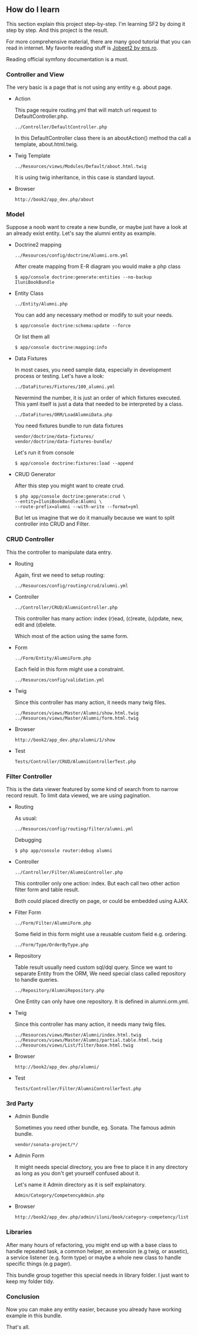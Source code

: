 How do I learn
--------------

This section explain this project step-by-step.
I'm learning SF2 by doing it step by step.
And this project is the result.

For more comprehensive material,
there are many good tutorial that you can read in internet.
My favorite reading stuff is
[Jobeet2 by ens.ro](http://www.ens.ro/2012/03/21/jobeet-tutorial-with-symfony2/).

Reading official symfony documentation is a must.


### Controller and View

The very basic is a page that is not using any entity e.g. about page.

*   Action

    This page require routing.yml that
    will match url request to DefaultController.php.

        ../Controller/DefaultController.php

    In this DefaultController class there is an aboutAction() method
    tha call a template, about.html.twig.

*   Twig Template

        ../Resources/views/Modules/Default/about.html.twig

    It is using twig inheritance, in this case is standard layout.

*   Browser

        http://book2/app_dev.php/about


### Model

Suppose a noob want to create a new bundle,
or maybe just have a look at an already exist entity.
Let's say the alumni entity as example.

*   Doctrine2 mapping

        ../Resources/config/doctrine/Alumni.orm.yml

    After create mapping from E-R diagram you would make a php class

        $ app/console doctrine:generate:entities --no-backup IluniBookBundle

*   Entity Class

        ../Entity/Alumni.php

    You can add any necessary method or modify to suit your needs.

        $ app/console doctrine:schema:update --force

    Or list them all

        $ app/console doctrine:mapping:info

*   Data Fixtures

    In most cases, you need sample data,
    especially in development process or testing.
    Let's have a look:

        ../DataFitures/Fixtures/100_alumni.yml

    Nevermind the number, it is just an order of which fixtures executed.
    This yaml itself is just a data that needed to be interpreted by a class.

        ../DataFitures/ORM/LoadAlumniData.php

    You need fixtures bundle to run data fixtures

        vendor/doctrine/data-fixtures/
        vendor/doctrine/data-fixtures-bundle/

    Let's run it from console

        $ app/console doctrine:fixtures:load --append


*   CRUD Generator

    After this step you might want to create crud.

        $ php app/console doctrine:generate:crud \
        --entity=IluniBookBundle:Alumni \
        --route-prefix=alumni --with-write --format=yml

    But let us imagine that we do it manually
    because we want to split controller into CRUD and Filter.


### CRUD Controller

This the controller to manipulate data entry.

*   Routing

    Again, first we need to setup routing:

        ../Resources/config/routing/crud/alumni.yml

*   Controller

        ../Controller/CRUD/AlumniController.php

    This controller has many action:
    index (r)ead, (c)reate, (u)pdate, new, edit and (d)elete.

    Which most of the action using the same form.

*   Form

        ../Form/Entity/AlumniForm.php

    Each field in this form might use a constraint.

        ../Resources/config/validation.yml

*   Twig

    Since this controller has many action, it needs many twig files.

        ../Resources/views/Master/Alumni/show.html.twig
        ../Resources/views/Master/Alumni/form.html.twig

*   Browser

        http://book2/app_dev.php/alumni/1/show

*   Test

        Tests/Controller/CRUD/AlumniControllerTest.php


### Filter Controller

This is the data viewer
featured by some kind of search from to narrow record result.
To limit data viewed, we are using pagination.

*   Routing

    As usual:

        ../Resources/config/routing/filter/alumni.yml

    Debugging

        $ php app/console router:debug alumni

*   Controller

        ../Controller/Filter/AlumniController.php

    This controller only one action: index.
    But each call two other action filter form and table result.

    Both could placed directly on page,
    or could be embedded using AJAX.

*   Filter Form

        ../Form/Filter/AlumniForm.php

    Some field in this form might use a reusable custom field
    e.g. ordering.

        ../Form/Type/OrderByType.php

*   Repository

    Table result usually need custom sql/dql query.
    Since we want to separate Entity from the ORM,
    We need special class called repository to handle queries.

        ../Repository/AlumniRepository.php

    One Entity can only have one repository.
    It is defined in alumni.orm.yml.

*   Twig

    Since this controller has many action, it needs many twig files.

        ../Resources/views/Master/Alumni/index.html.twig
        ../Resources/views/Master/Alumni/partial.table.html.twig
        ../Resources/views/List/filter/base.html.twig

*   Browser

        http://book2/app_dev.php/alumni/

*   Test

        Tests/Controller/Filter/AlumniControllerTest.php

### 3rd Party

*   Admin Bundle

    Sometimes you need other bundle, eg. Sonata. The famous admin bundle.

        vendor/sonata-project/*/

*   Admin Form

    It might needs special directory,
    you are free to place it in any directory
    as long as you don't get yourself confused about it.

    Let's name it Admin directory as it is self explainatory.

        Admin/Category/CompetencyAdmin.php

*   Browser

        http://book2/app_dev.php/admin/iluni/book/category-competency/list


### Libraries

After many hours of refactoring,
you might end up with a base class to handle repeated task, a common helper,
an extension (e.g twig, or assetic), a service listener (e.g. form type)
or maybe a whole new class to handle specific things (e.g pager).

This bundle group together this special needs in library folder.
I just want to keep my folder tidy.


### Conclusion

Now you can make any entity easier,
because you already have working example in this bundle.

That's all.
